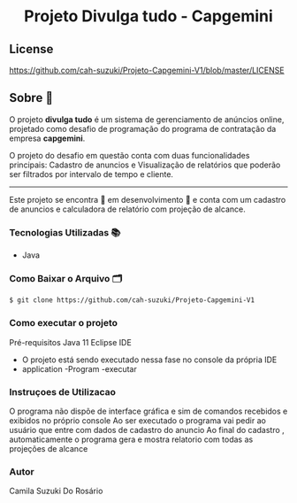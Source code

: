 

<h1 align="Center">
Projeto Divulga tudo - 
Capgemini
</h1>

## License
https://github.com/cah-suzuki/Projeto-Capgemini-V1/blob/master/LICENSE

## Sobre 📄

O projeto **divulga tudo** é um sistema de gerenciamento de anúncios online, projetado como desafio de programação do programa de contratação da empresa **capgemini**.


O projeto do desafio em questão conta com duas funcionalidades principais: Cadastro de anuncios e Visualização de relatórios que poderão ser filtrados por intervalo de tempo e cliente.

---

Este projeto se encontra 🚧 em desenvolvimento 🚧 e conta com um cadastro de anuncios e calculadora de relatório com projeção de alcance.

### Tecnologias Utilizadas 📚

- Java


### Como Baixar o Arquivo 🗂

```bash
$ git clone https://github.com/cah-suzuki/Projeto-Capgemini-V1
```

### Como executar o projeto
Pré-requisitos Java 11
Eclipse IDE

- O projeto está sendo executado nessa fase no console da própria IDE 
- application -Program -executar

### Instruçoes de Utilizacao
O programa não dispõe de interface gráfica e sim de comandos recebidos e exibidos no próprio console
Ao ser executado o programa vai pedir ao usuário que entre com dados de cadastro do anuncio
Ao final do cadastro , automaticamente o programa gera e mostra relatorio com todas as projeções de alcance

### Autor
Camila Suzuki Do Rosário


